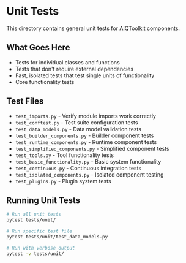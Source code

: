 # Unit Tests

This directory contains general unit tests for AIQToolkit components.

## What Goes Here

- Tests for individual classes and functions
- Tests that don't require external dependencies
- Fast, isolated tests that test single units of functionality
- Core functionality tests

## Test Files

- `test_imports.py` - Verify module imports work correctly
- `test_conftest.py` - Test suite configuration tests
- `test_data_models.py` - Data model validation tests
- `test_builder_components.py` - Builder component tests
- `test_runtime_components.py` - Runtime component tests
- `test_simplified_components.py` - Simplified component tests
- `test_tools.py` - Tool functionality tests
- `test_basic_functionality.py` - Basic system functionality
- `test_continuous.py` - Continuous integration tests
- `test_isolated_components.py` - Isolated component testing
- `test_plugins.py` - Plugin system tests

## Running Unit Tests

```bash
# Run all unit tests
pytest tests/unit/

# Run specific test file
pytest tests/unit/test_data_models.py

# Run with verbose output
pytest -v tests/unit/
```